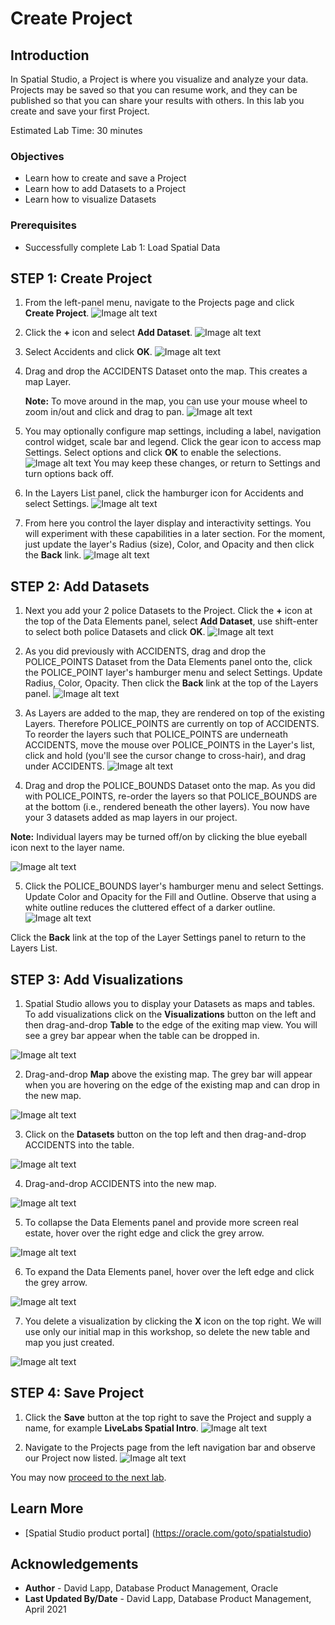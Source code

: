 # Create Project


## Introduction

In Spatial Studio, a Project is where you visualize and analyze your data. Projects may be saved so that you can resume work, and they can be published so that you can share your results with others.  In this lab you create and save your first Project. 

Estimated Lab Time: 30 minutes

### Objectives

* Learn how to create and save a Project
* Learn how to add Datasets to a Project
* Learn how to visualize Datasets

### Prerequisites

* Successfully complete Lab 1: Load Spatial Data


## **STEP 1:** Create Project

1. From the left-panel menu, navigate to the Projects page and click **Create Project**.
![Image alt text](images/create-proj-1.png)

2. Click the **+** icon and select **Add Dataset**.
![Image alt text](images/create-proj-2.png)

3. Select Accidents and click **OK**.
![Image alt text](images/create-proj-3.png)

4. Drag and drop the ACCIDENTS Dataset onto the map. This creates a map Layer. 
   
   **Note:** To move around in the map, you can use your mouse wheel to zoom in/out and click and drag to pan.
![Image alt text](images/create-proj-4.png)

1. You may optionally configure map settings, including a label, navigation control widget, scale bar and legend. Click the gear icon to access map Settings. Select options and click **OK** to enable the selections.
  ![Image alt text](images/create-proj-4-1.png)
  You may keep these changes, or return to Settings and turn options back off.

6. In the Layers List panel, click the hamburger icon for Accidents and select Settings.
![Image alt text](images/create-proj-5.png)

7. From here you control the layer display and interactivity settings. You will experiment with these capabilities in a later section. For the moment, just update the layer's Radius (size), Color, and Opacity and then click the **Back** link.
 ![Image alt text](images/create-proj-6.png)

## **STEP 2:** Add Datasets

1. Next you add your 2 police Datasets to the Project.  Click the **+** icon at the top of the Data Elements panel, select **Add Dataset**, use shift-enter to select both police Datasets and click **OK**.
 ![Image alt text](images/create-proj-7.png)

2. As you did previously with ACCIDENTS, drag and drop the POLICE\_POINTS Dataset from the Data Elements panel onto the, click the POLICE\_POINT layer's hamburger menu and select Settings. Update Radius, Color, Opacity. Then click the **Back** link at the top of the Layers panel.
 ![Image alt text](images/create-proj-8.png)

3. As Layers are added to the map, they are rendered on top of the existing Layers. Therefore POLICE\_POINTS are currently on top of ACCIDENTS. To reorder  the layers such that POLICE\_POINTS are underneath ACCIDENTS, move the mouse over POLICE\_POINTS in the Layer's list, click and hold (you'll see the cursor change to cross-hair), and drag under ACCIDENTS. 
 ![Image alt text](images/create-proj-9.png)
 
4. Drag and drop the POLICE\_BOUNDS Dataset onto the map. As you did with POLICE\_POINTS, re-order the layers so that POLICE\_BOUNDS are at the bottom (i.e., rendered beneath the other layers). You now have your 3 datasets added as map layers in our project.

  **Note:** Individual layers may be turned off/on by clicking the blue eyeball icon next to the layer name.
  
 ![Image alt text](images/create-proj-10.png)  

5. Click the POLICE\_BOUNDS layer's hamburger menu and select Settings. Update Color and Opacity for the Fill and Outline. Observe that using a white outline reduces the cluttered effect of a darker outline.
 ![Image alt text](images/create-proj-11.png)   

 Click the **Back** link at the top of the Layer Settings panel to return to the Layers List.


## **STEP 3:** Add Visualizations

1. Spatial Studio allows you to display your Datasets as maps and tables. To add visualizations click on the **Visualizations** button on the left and then drag-and-drop **Table** to the edge of the exiting map view. You will see a grey bar appear when the table can be dropped in.

 ![Image alt text](images/add-viz-1.png)   

2. Drag-and-drop **Map** above the existing map. The grey bar will appear when you are hovering on the edge of the existing map and can drop in the new map.

 ![Image alt text](images/add-viz-2.png)   


3. Click on the **Datasets** button on the top left and then drag-and-drop ACCIDENTS into the table.

 ![Image alt text](images/add-viz-3.png)   

4. Drag-and-drop ACCIDENTS into the new map.

 ![Image alt text](images/add-viz-4.png)   

5. To collapse the Data Elements panel and provide more screen real estate, hover over the right edge and click the grey arrow.

 ![Image alt text](images/add-viz-5.png)    

6. To expand the Data Elements panel, hover over the left edge and click the grey arrow.

 ![Image alt text](images/add-viz-6.png)    

7. You delete a visualization by clicking the **X** icon on the top right. We will use only our initial map in this workshop, so delete the new table and map you just created.

 ![Image alt text](images/add-viz-7.png)  

## **STEP 4:** Save Project 
    
1. Click the **Save** button at the top right to save the Project and supply a name, for example **LiveLabs Spatial Intro**.
 ![Image alt text](images/create-proj-12.png)

2. Navigate to the Projects page from the left navigation bar and observe our Project now listed.
 ![Image alt text](images/create-proj-13.png)

You may now [proceed to the next lab](#next).

## Learn More
* [Spatial Studio product portal] (https://oracle.com/goto/spatialstudio)

## Acknowledgements
* **Author** - David Lapp, Database Product Management, Oracle
* **Last Updated By/Date**  - David Lapp, Database Product Management, April 2021

